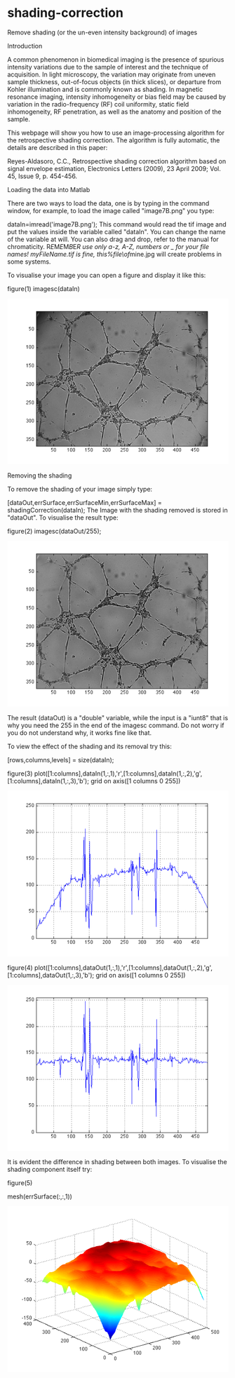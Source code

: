 # shading-correction
Remove shading (or the un-even intensity background) of images

Introduction

A common phenomenon in biomedical imaging is the presence of spurious intensity variations due to the sample of interest and the technique of acquisition. In light microscopy, the variation may originate from uneven sample thickness, out-of-focus objects (in thick slices), or departure from Kohler illumination and is commonly known as shading. In magnetic resonance imaging, intensity inhomogeneity or bias field may be caused by variation in the radio-frequency (RF) coil uniformity, static field inhomogeneity, RF penetration, as well as the anatomy and position of the sample.

This webpage will show you how to use an image-processing algorithm for the retrospective shading correction. The algorithm is fully automatic, the details are described in this paper:

Reyes-Aldasoro, C.C., Retrospective shading correction algorithm based on signal envelope estimation, Electronics Letters (2009), 23 April 2009; Vol. 45, Issue 9, p. 454-456.

Loading the data into Matlab

There are two ways to load the data, one is by typing in the command window, for example, to load the image called "image7B.png" you type:

dataIn=imread('image7B.png');
This command would read the tif image and put the values inside the variable called "dataIn". You can change the name of the variable at will. You can also drag and drop, refer to the manual for chromaticity. R*E*M*E*M*B*E*R use only a-z, A-Z, numbers or _ for your file names! myFileName.tif is fine, this%file\of*mine.jpg will create problems in some systems.

To visualise your image you can open a figure and display it like this:

figure(1)
imagesc(dataIn)

![Screenshot](userManualShading_01.png)


Removing the shading

To remove the shading of your image simply type:

[dataOut,errSurface,errSurfaceMin,errSurfaceMax] = shadingCorrection(dataIn);
The Image with the shading removed is stored in "dataOut". To visualise the result type:

figure(2)
imagesc(dataOut/255);


![Screenshot](userManualShading_02.png)


The result (dataOut) is a "double" variable, while the input is a "iunt8" that is why you need the 255 in the end of the imagesc command. Do not worry if you do not understand why, it works fine like that.

To view the effect of the shading and its removal try this:

[rows,columns,levels]  = size(dataIn);

figure(3)
plot([1:columns],dataIn(1,:,1),'r',[1:columns],dataIn(1,:,2),'g',[1:columns],dataIn(1,:,3),'b');
grid on
axis([1 columns 0 255])


![Screenshot](userManualShading_03.png)


figure(4)
plot([1:columns],dataOut(1,:,1),'r',[1:columns],dataOut(1,:,2),'g',[1:columns],dataOut(1,:,3),'b');
grid on
axis([1 columns 0 255])
 
 
![Screenshot](userManualShading_04.png)
 
 
It is evident the difference in shading between both images. To visualise the shading component itself try:

figure(5)

mesh(errSurface(:,:,1))


![Screenshot](userManualShading_05.png)

